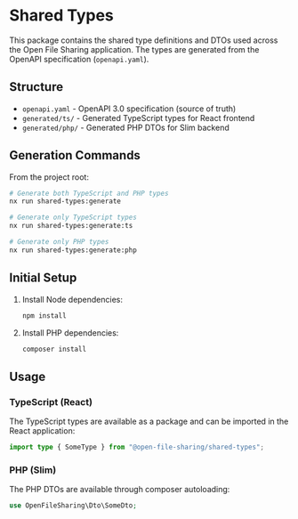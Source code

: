 # Shared Types

This package contains the shared type definitions and DTOs used across the Open File Sharing application. The types are generated from the OpenAPI specification (`openapi.yaml`).

## Structure

- `openapi.yaml` - OpenAPI 3.0 specification (source of truth)
- `generated/ts/` - Generated TypeScript types for React frontend
- `generated/php/` - Generated PHP DTOs for Slim backend

## Generation Commands

From the project root:

```bash
# Generate both TypeScript and PHP types
nx run shared-types:generate

# Generate only TypeScript types
nx run shared-types:generate:ts

# Generate only PHP types
nx run shared-types:generate:php
```

## Initial Setup

1. Install Node dependencies:

   ```bash
   npm install
   ```

2. Install PHP dependencies:
   ```bash
   composer install
   ```

## Usage

### TypeScript (React)

The TypeScript types are available as a package and can be imported in the React application:

```typescript
import type { SomeType } from "@open-file-sharing/shared-types";
```

### PHP (Slim)

The PHP DTOs are available through composer autoloading:

```php
use OpenFileSharing\Dto\SomeDto;
```
